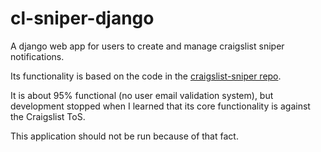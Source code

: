 # cl-sniper-django
A django web app for users to create and manage craigslist sniper notifications.

Its functionality is based on the code in the [craigslist-sniper repo](https://github.com/nediamond/craigslist-sniper).

It is about 95% functional (no user email validation system), but development stopped when I learned that its core functionality is against the Craigslist ToS.

This application should not be run because of that fact.
